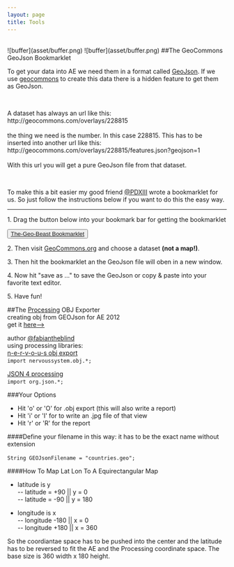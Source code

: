 ```yaml
---
layout: page
title: Tools
---  
```

<br>  
![buffer](asset/buffer.png)  
![buffer](asset/buffer.png)  
##The GeoCommons GeoJson Bookmarklet  
<p>To get your data into AE we need them in a format called <a href="http://www.geojson.org">GeoJson</a>. If we use <a href="http://geocommons.com">geocommons</a> to create this data there is a hidden feature to get them as GeoJson.</p><br>  
<p>A dataset has always an url like this:<br>
	http://geocommons.com/overlays/228815<br><br>
	the thing we need is the number. In this case 228815. This has to be inserted into another url like this:<br>
	http://geocommons.com/overlays/228815/features.json?geojson=1 <br><br>  
  With this url you will get a pure GeoJson file from that dataset.</p><br> 
 <p>To make this a bit easier my good friend <a href="http://twitter.com/PDXIII">@PDXIII</a> wrote a bookmarklet for us. So just follow the instructions below if you want to do this the easy way.</p>  

----------------  

<p>1. Drag the button below into your bookmark bar for getting the bookmarklet</p>
<button><a href="javascript:(function(){var currURL=document.URL;var dataSetID=currURL.match('([0-9]+)');var dataSetURL='http://geocommons.com/overlays/'+dataSetID[0]+'/features.json?geojson=1';dataSetJSON=window.open(dataSetURL,'GeoCommonsJSON');}());">The-Geo-Beast Bookmarklet</a></button>
<p>2. Then visit <a href="http://geocommons.com/">GeoCommons.org</a> and choose a dataset <strong>(not a map!)</strong>.</p>
<p>3. Then hit the bookmarklet an the GeoJson file will oben in a new window.</p>
<p>4. Now hit "save as ..." to save the GeoJson or copy &amp; paste into your favorite text editor.</p>
<p>5. Have fun!</p>


##The [Processing](http://processing.org) OBJ Exporter  
creating obj from GEOJson for AE 2012  
get it [here-->](https://github.com/downloads/fabiantheblind/The-Geo-Beast/GeoJsonToWavefrontOBJ.zip)  
  
author [@fabiantheblind](http://fabiantheblind.github.com)   
using processing libraries:  
<a href="http://n-e-r-v-o-u-s.com/tools/obj.php">n-e-r-v-o-u-s obj export</a><br>
<code>import nervoussystem.obj.*;</code>

<a href="https://github.com/agoransson/JSON-processing">JSON 4 processing</a><br>
<code>import org.json.*;</code>


###Your Options
- Hit 'o' or 'O' for .obj export (this will also write a report)  
- Hit 'i' or 'I' for to write an .jpg file of that view  
- Hit 'r' or 'R' for the report  

####Define your filename in this way:
it has to be the exact name without extension  

<code>String GEOJsonFilename = "countries.geo";</code>

####How To Map Lat Lon To A Equirectangular Map  
- latitude is y  
-- latitude = +90 || y = 0   
-- latitude = -90 || y = 180  

- longitude is x  
-- longitude  -180 || x = 0  
-- longitude  +180 || x = 360  

So the coordiantae space has to be pushed into the center and the latitude has to be reversed to fit the AE and the Processing coordinate space. The base size is 360 width x 180 height.
